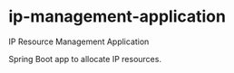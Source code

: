 # ip-management-application
IP Resource Management Application

Spring Boot app to allocate IP resources.

